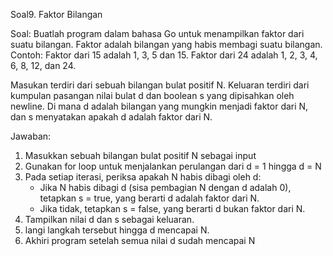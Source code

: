 Soal9. Faktor Bilangan

Soal:
Buatlah program dalam bahasa Go untuk menampilkan faktor dari suatu bilangan. Faktor adalah bilangan yang habis membagi suatu bilangan. Contoh: Faktor dari 15 adalah 1, 3, 5 dan 15. Faktor dari 24 adalah 1, 2, 3, 4, 6, 8, 12, dan 24.

Masukan terdiri dari sebuah bilangan bulat positif N.
Keluaran terdiri dari kumpulan pasangan nilai bulat d dan boolean s yang dipisahkan oleh newline. Di mana d adalah bilangan yang mungkin menjadi faktor dari N, dan s menyatakan apakah d adalah faktor dari N.

Jawaban:
1. Masukkan sebuah bilangan bulat positif N sebagai input
2. Gunakan for loop untuk menjalankan perulangan dari d = 1 hingga d = N
3. Pada setiap iterasi, periksa apakah N habis dibagi oleh d:
    - Jika N habis dibagi d (sisa pembagian N dengan d adalah 0), tetapkan s = true, yang berarti d adalah faktor dari N.
    - Jika tidak, tetapkan s = false, yang berarti d bukan faktor dari N.
4. Tampilkan nilai d dan s sebagai keluaran.
5. langi langkah tersebut hingga d mencapai N.
6. Akhiri program setelah semua nilai d sudah mencapai N